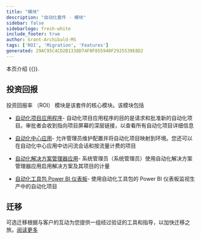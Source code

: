 ```yaml
---
title: "模块"
description: "自动化套件 - 模块"
sidebar: false
sidebarlogo: fresh-white
include_footer: true
author: Grant-Archibald-MS
tags: ['ROI', 'Migration', 'Features']
generated: 29AC95C4CD2B1338D74F0F855940F2925539E8D2
---
```


本页介绍 {{<product-name>}}.

## 投资回报

投资回报率 （ROI） 模块是该套件的核心模块。该模块包括

- [自动化项目应用程序](https://learn.microsoft.com/power-automate/guidance/automation-kit/use-automation-kit#automation-project-app)- 自动化项目应用程序的目的是请求和批准新的自动化项目。审批者会收到指向项目屏幕的深层链接，以查看所有自动化项目详细信息

- [自动化中心应用](https://learn.microsoft.com/power-automate/guidance/automation-kit/use-automation-kit#automation-center-app)- 允许管理员维护配置并将自动化项目映射到环境。您还可以在自动化中心应用中访问流会话和按流量计费的项目

- [自动化解决方案管理器应用](https://learn.microsoft.com/power-automate/guidance/automation-kit/use-automation-kit#automation-solution-manager-app)- 系统管理员（系统管理员）使用自动化解决方案管理器应用启用解决方案及其项目的计量

- [自动化工具包 Power BI 仪表板](https://learn.microsoft.com/power-automate/guidance/automation-kit/use-automation-kit#automation-kit-power-bi-dashboard)- 使用自动化工具包的 Power BI 仪表板监视生产中的自动化项目

## 迁移

可选迁移根据与客户的互动为您提供一组经过验证的工具和指导，以加快迁移之旅。[阅读更多](/zh-hans/migration)
